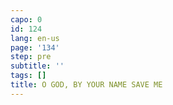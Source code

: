 ```yaml
---
capo: 0
id: 124
lang: en-us
page: '134'
step: pre
subtitle: ''
tags: []
title: O GOD, BY YOUR NAME SAVE ME
---
```

